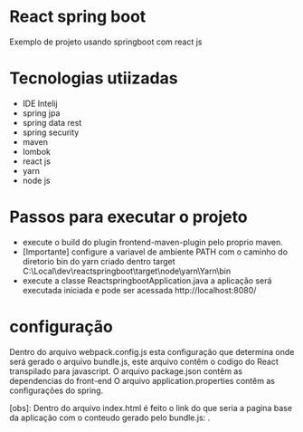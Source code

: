 # React spring boot 
Exemplo de projeto usando springboot com react js 


# Tecnologias utiizadas 
- IDE Intelij 
- spring jpa 
- spring data rest 
- spring security  
- maven
- lombok 
- react js 
- yarn 
- node js 


# Passos para executar o projeto 
 - execute o build do plugin frontend-maven-plugin pelo proprio maven. 
 - [Importante] configure a variavel de ambiente PATH com o caminho do diretorio bin do yarn criado dentro target  
 C:\Local\dev\reactspringboot\target\node\yarn\Yarn\bin 
 - execute a classe ReactspringbootApplication.java a aplicação será executada iniciada e pode ser acessada  http://localhost:8080/
 
 # configuração 
Dentro do arquivo webpack.config.js esta configuração que determina onde  será gerado o arquivo bundle.js, este arquivo 
contêm o codigo do React transpilado para javascript.
 O arquivo  package.json contêm as dependencias do front-end 
 O arquivo application.properties contêm as configurações do spring.
 
[obs]: Dentro do arquivo index.html é feito o link do que seria a pagina base da aplicação com o conteudo 
gerado pelo bundle.js:  <script src="/built/bundle.js"></script>. 

 
 